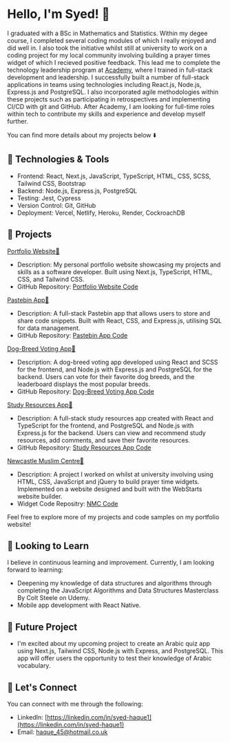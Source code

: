 <!-- ### Hi there 👋 -->

# Hello, I'm Syed! 👋

I graduated with a BSc in Mathematics and Statistics. Within my degee course, I completed several coding modules of which I really enjoyed and did well in. I also took the initiative whilst still at university to work on a coding project for my local community involving building a prayer times widget of which I recieved positive feedback. This lead me to complete the technology leadership program at [Academy](https://academy.tech), where I trained in full-stack development and leadership. I successfully built a number of full-stack applications in teams using technologies including React.js, Node.js, Express.js and PostgreSQL. I also incorporated agile methodologies within these projects such as participating in retrospectives and implementing CI/CD with git and GitHub. After Academy, I am looking for full-time roles within tech to contribute my skills and experience and develop myself further. 

You can find more details about my projects below ⬇️

## 🔧 Technologies & Tools

- Frontend: React, Next.js, JavaScript, TypeScript, HTML, CSS, SCSS, Tailwind CSS, Bootstrap
- Backend: Node.js, Express.js, PostgreSQL
- Testing: Jest, Cypress
- Version Control: Git, GitHub
- Deployment: Vercel, Netlify, Heroku, Render, CockroachDB

## 🚀 Projects

[Portfolio Website🔗](https://portfolio-syed-45.vercel.app/) 
   - Description: My personal portfolio website showcasing my projects and skills as a software developer. Built using Next.js, TypeScript, HTML, CSS, and Tailwind CSS.   
   - GitHub Repository: [Portfolio Website Code](https://github.com/syed-45/portfolio)

[Pastebin App🔗](https://pastebin-syed-keadeish.netlify.app/) 
   - Description: A full-stack Pastebin app that allows users to store and share code snippets. Built with React, CSS, and Express.js, utilising SQL for data management.
   - GitHub Repository: [Pastebin App Code](https://github.com/keadeish/pastebin-front-end)

[Dog-Breed Voting App🔗](https://dogbreed-voting.netlify.app/) 
   - Description: A dog-breed voting app developed using React and SCSS for the frontend, and Node.js with Express.js and PostgreSQL for the backend. Users can vote for their favorite dog breeds, and the leaderboard displays the most popular breeds.
   - GitHub Repository: [Dog-Breed Voting App Code](https://github.com/syed-45/c5b1-dog-breeds-front-end)

[Study Resources App🔗](https://study-resources-catalogue.netlify.app/) 
   - Description: A full-stack study resources app created with React and TypeScript for the frontend, and PostgreSQL and Node.js with Express.js for the backend. Users can view and recommend study resources, add comments, and save their favorite resources.
   - GitHub Repository: [Study Resources App Code](https://github.com/syed-45/study-resource-catalog-c5c3)

[Newcastle Muslim Centre🔗](https://www.newcastlemuslimcentre.org/prayer_times) 
   - Description: A project I worked on whilst at university involving using HTML, CSS, JavaScript and jQuery to build prayer time widgets. Implemented on a website designed and built with the WebStarts website builder.
   - Widget Code Repositry: [NMC Code](https://github.com/syed-45/nmc_plugins_code)

Feel free to explore more of my projects and code samples on my portfolio website!

## 🌱 Looking to Learn

I believe in continuous learning and improvement. Currently, I am looking forward to learning:

- Deepening my knowledge of data structures and algorithms through completing the JavaScript Algorithms and Data Structures Masterclass By Colt Steele on Udemy.
- Mobile app development with React Native.

## 🚀 Future Project

- I'm excited about my upcoming project to create an Arabic quiz app using Next.js, Tailwind CSS, Node.js with Express, and PostgreSQL. This app will offer users the opportunity to test their knowledge of Arabic vocabulary.

## 🤝 Let's Connect

You can connect with me through the following:

- LinkedIn: [https://linkedin.com/in/syed-haque1](https://linkedin.com/in/syed-haque1)
- Email: haque_45@hotmail.co.uk
